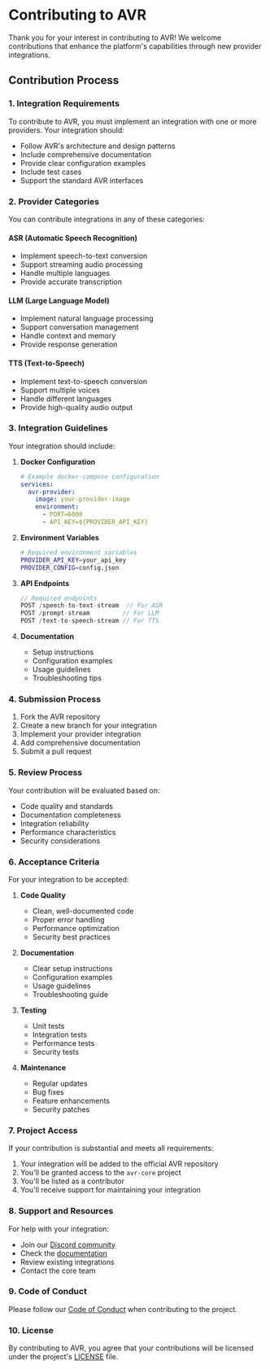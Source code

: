 # Contributing to AVR

Thank you for your interest in contributing to AVR! We welcome contributions that enhance the platform's capabilities through new provider integrations.

## Contribution Process

### 1. Integration Requirements

To contribute to AVR, you must implement an integration with one or more providers. Your integration should:

- Follow AVR's architecture and design patterns
- Include comprehensive documentation
- Provide clear configuration examples
- Include test cases
- Support the standard AVR interfaces

### 2. Provider Categories

You can contribute integrations in any of these categories:

#### ASR (Automatic Speech Recognition)
- Implement speech-to-text conversion
- Support streaming audio processing
- Handle multiple languages
- Provide accurate transcription

#### LLM (Large Language Model)
- Implement natural language processing
- Support conversation management
- Handle context and memory
- Provide response generation

#### TTS (Text-to-Speech)
- Implement text-to-speech conversion
- Support multiple voices
- Handle different languages
- Provide high-quality audio output

### 3. Integration Guidelines

Your integration should include:

1. **Docker Configuration**
   ```yaml
   # Example docker-compose configuration
   services:
     avr-provider:
       image: your-provider-image
       environment:
         - PORT=6000
         - API_KEY=${PROVIDER_API_KEY}
   ```

2. **Environment Variables**
   ```bash
   # Required environment variables
   PROVIDER_API_KEY=your_api_key
   PROVIDER_CONFIG=config.json
   ```

3. **API Endpoints**
   ```typescript
   // Required endpoints
   POST /speech-to-text-stream  // For ASR
   POST /prompt-stream         // For LLM
   POST /text-to-speech-stream // For TTS
   ```

4. **Documentation**
   - Setup instructions
   - Configuration examples
   - Usage guidelines
   - Troubleshooting tips

### 4. Submission Process

1. Fork the AVR repository
2. Create a new branch for your integration
3. Implement your provider integration
4. Add comprehensive documentation
5. Submit a pull request

### 5. Review Process

Your contribution will be evaluated based on:

- Code quality and standards
- Documentation completeness
- Integration reliability
- Performance characteristics
- Security considerations

### 6. Acceptance Criteria

For your integration to be accepted:

1. **Code Quality**
   - Clean, well-documented code
   - Proper error handling
   - Performance optimization
   - Security best practices

2. **Documentation**
   - Clear setup instructions
   - Configuration examples
   - Usage guidelines
   - Troubleshooting guide

3. **Testing**
   - Unit tests
   - Integration tests
   - Performance tests
   - Security tests

4. **Maintenance**
   - Regular updates
   - Bug fixes
   - Feature enhancements
   - Security patches

### 7. Project Access

If your contribution is substantial and meets all requirements:

1. Your integration will be added to the official AVR repository
2. You'll be granted access to the `avr-core` project
3. You'll be listed as a contributor
4. You'll receive support for maintaining your integration

### 8. Support and Resources

For help with your integration:

- Join our [Discord community](https://discord.gg/DFTU69Hg74)
- Check the [documentation](https://github.com/agentvoiceresponse/avr-docs)
- Review existing integrations
- Contact the core team

### 9. Code of Conduct

Please follow our [Code of Conduct](CODE_OF_CONDUCT.md) when contributing to the project.

### 10. License

By contributing to AVR, you agree that your contributions will be licensed under the project's [LICENSE](LICENSE) file. 